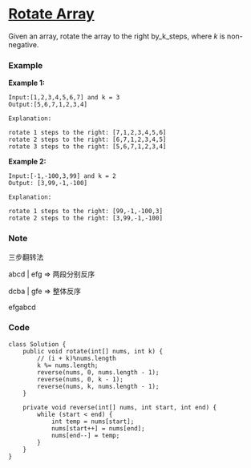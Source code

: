 # [Rotate Array](https://leetcode.com/problems/rotate-array/description/)

Given an array, rotate the array to the right by_k_steps, where _k_ is non-negative.

### Example

**Example 1:**

```
Input:[1,2,3,4,5,6,7] and k = 3
Output:[5,6,7,1,2,3,4]

Explanation:

rotate 1 steps to the right: [7,1,2,3,4,5,6]
rotate 2 steps to the right: [6,7,1,2,3,4,5]
rotate 3 steps to the right: [5,6,7,1,2,3,4]
```

**Example 2:**

```
Input:[-1,-100,3,99] and k = 2
Output: [3,99,-1,-100]

Explanation:
 
rotate 1 steps to the right: [99,-1,-100,3]
rotate 2 steps to the right: [3,99,-1,-100]
```

### Note

三步翻转法

abcd \| efg =&gt; 两段分别反序

dcba \| gfe =&gt; 整体反序

efgabcd

###  Code

```
class Solution {
    public void rotate(int[] nums, int k) {
        // (i + k)%nums.length
        k %= nums.length;
        reverse(nums, 0, nums.length - 1);
        reverse(nums, 0, k - 1);
        reverse(nums, k, nums.length - 1);
    }
    
    private void reverse(int[] nums, int start, int end) {
        while (start < end) {
            int temp = nums[start];
            nums[start++] = nums[end];
            nums[end--] = temp;
        }
    }
}
```



